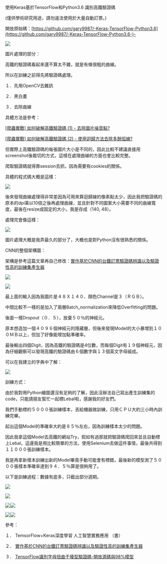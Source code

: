 <!--
/* Font Definitions */
@font-face
{font-family:新細明體;
panose-1:2 2 5 0 0 0 0 0 0 0;
mso-font-alt:PMingLiU;
mso-font-charset:136;
mso-generic-font-family:roman;
mso-font-pitch:variable;
mso-font-signature:-1610611969 684719354 22 0 1048577 0;}
@font-face
{font-family:"Cambria Math";
panose-1:2 4 5 3 5 4 6 3 2 4;
mso-font-charset:0;
mso-generic-font-family:roman;
mso-font-pitch:variable;
mso-font-signature:-536870145 1107305727 0 0 415 0;}
@font-face
{font-family:Calibri;
panose-1:2 15 5 2 2 2 4 3 2 4;
mso-font-charset:0;
mso-generic-font-family:swiss;
mso-font-pitch:variable;
mso-font-signature:-536859905 -1073732485 9 0 511 0;}
@font-face
{font-family:"Apple Color Emoji";
panose-1:0 0 0 0 0 0 0 0 0 0;
mso-font-charset:0;
mso-generic-font-family:auto;
mso-font-pitch:variable;
mso-font-signature:3 402653184 335544320 0 1 0;}
@font-face
{font-family:"Heiti TC Medium";
panose-1:0 0 0 0 0 0 0 0 0 0;
mso-font-charset:128;
mso-generic-font-family:auto;
mso-font-pitch:variable;
mso-font-signature:-2147483601 134676554 16 0 4063233 0;}
@font-face
{font-family:"\@Heiti TC Medium";
mso-font-charset:128;
mso-generic-font-family:auto;
mso-font-pitch:variable;
mso-font-signature:-2147483601 134676554 16 0 4063233 0;}
@font-face
{font-family:"\@新細明體";
panose-1:2 1 6 1 0 1 1 1 1 1;
mso-font-charset:136;
mso-generic-font-family:roman;
mso-font-pitch:variable;
mso-font-signature:-1610611969 684719354 22 0 1048577 0;}
/* Style Definitions */
p.MsoNormal, li.MsoNormal, div.MsoNormal
{mso-style-unhide:no;
mso-style-qformat:yes;
mso-style-parent:"";
margin:0cm;
margin-bottom:.0001pt;
mso-pagination:none;
font-size:12.0pt;
font-family:"Calibri",sans-serif;
mso-ascii-font-family:Calibri;
mso-ascii-theme-font:minor-latin;
mso-fareast-font-family:新細明體;
mso-fareast-theme-font:minor-fareast;
mso-hansi-font-family:Calibri;
mso-hansi-theme-font:minor-latin;
mso-bidi-font-family:"Times New Roman";
mso-bidi-theme-font:minor-bidi;
mso-font-kerning:1.0pt;}
h1
{mso-style-priority:9;
mso-style-unhide:no;
mso-style-qformat:yes;
mso-style-link:"標題 1 字元";
mso-style-next:內文;
margin-top:9.0pt;
margin-right:0cm;
margin-bottom:9.0pt;
margin-left:0cm;
line-height:300%;
mso-pagination:none;
page-break-after:avoid;
mso-outline-level:1;
font-size:26.0pt;
font-family:"Calibri Light",sans-serif;
mso-ascii-font-family:"Calibri Light";
mso-ascii-theme-font:major-latin;
mso-fareast-font-family:新細明體;
mso-fareast-theme-font:major-fareast;
mso-hansi-font-family:"Calibri Light";
mso-hansi-theme-font:major-latin;
mso-bidi-font-family:"Times New Roman";
mso-bidi-theme-font:major-bidi;
mso-font-kerning:26.0pt;}
h4
{mso-style-noshow:yes;
mso-style-priority:9;
mso-style-qformat:yes;
mso-style-link:"標題 4 字元";
mso-margin-top-alt:auto;
margin-right:0cm;
mso-margin-bottom-alt:auto;
margin-left:0cm;
mso-pagination:widow-orphan;
mso-outline-level:4;
font-size:12.0pt;
font-family:"新細明體",serif;
mso-bidi-font-family:新細明體;}
a:link, span.MsoHyperlink
{mso-style-priority:99;
color:#0563C1;
mso-themecolor:hyperlink;
text-decoration:underline;
text-underline:single;}
a:visited, span.MsoHyperlinkFollowed
{mso-style-noshow:yes;
mso-style-priority:99;
color:#954F72;
mso-themecolor:followedhyperlink;
text-decoration:underline;
text-underline:single;}
p.MsoListParagraph, li.MsoListParagraph, div.MsoListParagraph
{mso-style-priority:34;
mso-style-unhide:no;
mso-style-qformat:yes;
margin-top:0cm;
margin-right:0cm;
margin-bottom:0cm;
margin-left:24.0pt;
margin-bottom:.0001pt;
mso-para-margin-top:0cm;
mso-para-margin-right:0cm;
mso-para-margin-bottom:0cm;
mso-para-margin-left:2.0gd;
mso-para-margin-bottom:.0001pt;
mso-pagination:none;
font-size:12.0pt;
font-family:"Calibri",sans-serif;
mso-ascii-font-family:Calibri;
mso-ascii-theme-font:minor-latin;
mso-fareast-font-family:新細明體;
mso-fareast-theme-font:minor-fareast;
mso-hansi-font-family:Calibri;
mso-hansi-theme-font:minor-latin;
mso-bidi-font-family:"Times New Roman";
mso-bidi-theme-font:minor-bidi;
mso-font-kerning:1.0pt;}
span.1
{mso-style-name:"標題 1 字元";
mso-style-priority:9;
mso-style-unhide:no;
mso-style-locked:yes;
mso-style-link:"標題 1";
mso-ansi-font-size:26.0pt;
mso-bidi-font-size:26.0pt;
font-family:"Calibri Light",sans-serif;
mso-ascii-font-family:"Calibri Light";
mso-ascii-theme-font:major-latin;
mso-fareast-font-family:新細明體;
mso-fareast-theme-font:major-fareast;
mso-hansi-font-family:"Calibri Light";
mso-hansi-theme-font:major-latin;
mso-bidi-font-family:"Times New Roman";
mso-bidi-theme-font:major-bidi;
mso-font-kerning:26.0pt;
font-weight:bold;}
span.4
{mso-style-name:"標題 4 字元";
mso-style-noshow:yes;
mso-style-priority:9;
mso-style-unhide:no;
mso-style-locked:yes;
mso-style-link:"標題 4";
font-family:"新細明體",serif;
mso-ascii-font-family:新細明體;
mso-fareast-font-family:新細明體;
mso-hansi-font-family:新細明體;
mso-bidi-font-family:新細明體;
mso-font-kerning:0pt;
font-weight:bold;}
p.msonormal0, li.msonormal0, div.msonormal0
{mso-style-name:msonormal;
mso-style-unhide:no;
mso-margin-top-alt:auto;
margin-right:0cm;
mso-margin-bottom-alt:auto;
margin-left:0cm;
mso-pagination:widow-orphan;
font-size:12.0pt;
font-family:"新細明體",serif;
mso-bidi-font-family:新細明體;}
span.SpellE
{mso-style-name:"";
mso-spl-e:yes;}
.MsoChpDefault
{mso-style-type:export-only;
mso-default-props:yes;
font-size:10.0pt;
mso-ansi-font-size:10.0pt;
mso-bidi-font-size:10.0pt;
font-family:"Calibri",sans-serif;
mso-ascii-font-family:Calibri;
mso-hansi-font-family:Calibri;
mso-bidi-font-family:"Times New Roman";
mso-bidi-theme-font:minor-bidi;
mso-font-kerning:0pt;}
/* Page Definitions */
@page
{mso-page-border-surround-header:no;
mso-page-border-surround-footer:no;}
@page WordSection1
{size:595.0pt 842.0pt;
margin:72.0pt 90.0pt 72.0pt 90.0pt;
mso-header-margin:42.55pt;
mso-footer-margin:49.6pt;
mso-paper-source:0;
layout-grid:20.0pt;}
div.WordSection1
{page:WordSection1;}
/* List Definitions */
@list l0
{mso-list-id:34282827;
mso-list-type:hybrid;
mso-list-template-ids:170686730 -745627960 67698713 67698715 67698703 67698713 67698715 67698703 67698713 67698715;}
@list l0:level1
{mso-level-number-format:decimal-full-width;
mso-level-text:%1．;
mso-level-tab-stop:none;
mso-level-number-position:left;
text-indent:-36.0pt;}
@list l0:level2
{mso-level-number-format:ideograph-traditional;
mso-level-text:%2、;
mso-level-tab-stop:none;
mso-level-number-position:left;
margin-left:48.0pt;
text-indent:-24.0pt;}
@list l0:level3
{mso-level-number-format:roman-lower;
mso-level-tab-stop:none;
mso-level-number-position:right;
margin-left:72.0pt;
text-indent:-24.0pt;}
@list l0:level4
{mso-level-tab-stop:none;
mso-level-number-position:left;
margin-left:96.0pt;
text-indent:-24.0pt;}
@list l0:level5
{mso-level-number-format:ideograph-traditional;
mso-level-text:%5、;
mso-level-tab-stop:none;
mso-level-number-position:left;
margin-left:120.0pt;
text-indent:-24.0pt;}
@list l0:level6
{mso-level-number-format:roman-lower;
mso-level-tab-stop:none;
mso-level-number-position:right;
margin-left:144.0pt;
text-indent:-24.0pt;}
@list l0:level7
{mso-level-tab-stop:none;
mso-level-number-position:left;
margin-left:168.0pt;
text-indent:-24.0pt;}
@list l0:level8
{mso-level-number-format:ideograph-traditional;
mso-level-text:%8、;
mso-level-tab-stop:none;
mso-level-number-position:left;
margin-left:192.0pt;
text-indent:-24.0pt;}
@list l0:level9
{mso-level-number-format:roman-lower;
mso-level-tab-stop:none;
mso-level-number-position:right;
margin-left:216.0pt;
text-indent:-24.0pt;}
@list l1
{mso-list-id:1778215038;
mso-list-type:hybrid;
mso-list-template-ids:140940664 -1828952166 67698713 67698715 67698703 67698713 67698715 67698703 67698713 67698715;}
@list l1:level1
{mso-level-number-format:decimal-full-width;
mso-level-text:%1．;
mso-level-tab-stop:none;
mso-level-number-position:left;
margin-left:54.0pt;
text-indent:-54.0pt;}
@list l1:level2
{mso-level-number-format:ideograph-traditional;
mso-level-text:%2、;
mso-level-tab-stop:none;
mso-level-number-position:left;
margin-left:48.0pt;
text-indent:-24.0pt;}
@list l1:level3
{mso-level-number-format:roman-lower;
mso-level-tab-stop:none;
mso-level-number-position:right;
margin-left:72.0pt;
text-indent:-24.0pt;}
@list l1:level4
{mso-level-tab-stop:none;
mso-level-number-position:left;
margin-left:96.0pt;
text-indent:-24.0pt;}
@list l1:level5
{mso-level-number-format:ideograph-traditional;
mso-level-text:%5、;
mso-level-tab-stop:none;
mso-level-number-position:left;
margin-left:120.0pt;
text-indent:-24.0pt;}
@list l1:level6
{mso-level-number-format:roman-lower;
mso-level-tab-stop:none;
mso-level-number-position:right;
margin-left:144.0pt;
text-indent:-24.0pt;}
@list l1:level7
{mso-level-tab-stop:none;
mso-level-number-position:left;
margin-left:168.0pt;
text-indent:-24.0pt;}
@list l1:level8
{mso-level-number-format:ideograph-traditional;
mso-level-text:%8、;
mso-level-tab-stop:none;
mso-level-number-position:left;
margin-left:192.0pt;
text-indent:-24.0pt;}
@list l1:level9
{mso-level-number-format:roman-lower;
mso-level-tab-stop:none;
mso-level-number-position:right;
margin-left:216.0pt;
text-indent:-24.0pt;}
ol
{margin-bottom:0cm;}
ul
{margin-bottom:0cm;}
-->



使用Keras基於TensorFlow和Python3.6 識別高鐵驗證碼





(僅供學術研究用途，請勿違法使用於大量自動訂票。)

開放原始碼：[https://github.com/gary9987/-Keras-TensorFlow-Python3.6](https://github.com/gary9987/-Keras-TensorFlow-Python3.6-)-

![](使用Keras%20和Python3.fld/image001.png)

圖片處理的部分：

高鐵的驗證碼看起來還不算太不雜，就是有條很粗的曲線。

所以在訓練之前得先將驗證碼處理。

１．先用OpenCV去雜訊

２．黑白畫

３．去除曲線



具體方法是參考：

[[爬蟲實戰] 如何破解高鐵驗證碼 (1) - 去除圖片噪音點?](https://youtu.be/6HGbKdB4kVY)

[[爬蟲實戰] 如何破解高鐵驗證碼 (2) - 使用迴歸方法去除多餘弧線?](https://youtu.be/4DHcOPSfC4c)



但實際上高鐵驗證碼的每張圖片大小是不同的，因此比較不建議直接用screenshot後裁切的方式，這樣在處理曲線的方面也會比較完整。

爬取驗證碼就得靠session去抓，因為需要有cookies的關係。

具體的程式碼大概是這樣：

![](使用Keras%20和Python3.fld/image004.png)

後來發現曲線處理得非常差因為可用來算迴歸線的像素點太少，因此我把驗證碼的原本的dpi乘以10倍之後再處理曲線，並且針對不同圖案大小需要不同的曲線寬度，最後在resize成固定的大小，我是存成（140, 48）。



處理完會像這樣：

![](使用Keras%20和Python3.fld/image002.jpg)



圖片處理大概是我弄最久的部分了，大概也是對Python沒有很熟悉的關係。



CNN的整個架構圖：

架構是參考這篇文章再自己修改：[實作基於CNN的台鐵訂票驗證碼辨識以及驗證性高的訓練集產生器](https://github.com/JasonLiTW/simple-railway-captcha-solver)



![](使用Keras%20和Python3.fld/image003.png)



![](使用Keras%20和Python3.fld/image005.png)



最上面的輸入因為我圖片是４８Ｘ１４０、顏色Channel是３（ＲＧＢ）。

中間比較不一樣的是加入了兩層Batch_normalization來降低Overfitting的問題。

後面一樣Dropout（０．５），放棄５０％的神經元。

原本想造加一個４０９６個神經元的隱藏層，但後來發現Model的大小暴增到１００ＭＢ以上，但加了好像能增加點準確率。

最後輸出四個Digit，因為高鐵的驗證碼是4位數，而每個Digit有１９個神經元，因為仔細觀察可以發現高鐵的驗證碼由６個數字與１３個英文字母組成。

可以在我建立的字典中了解：

![](使用Keras%20和Python3.fld/image006.png)



訓練方式：

由於我對用Python繪圖還沒有足夠的了解，因此沒辦法自己寫出產生訓練集的code，只能請朋友幫忙一起標Lebal啦，感謝我的好友們。

我們手動標的５０００張訓練樣本，丟給機器做訓練，只用ＣＰＵ大約三小時內訓練完畢。

起出這個Model的準確率大約是８５％左右，因為訓練樣本太少的問題。

因此我拿這個Model去高鐵的網站Try，假如有過那就把驗證碼爬回來並且自動標上Lebal，這邊我是用比較簡單的方法，使用Selenium去做這件事情，最後共得到１１０００張訓練樣本。

我是再拿新樣本訓練出新的Model畢竟手動可能會有標錯，最後新的模型測了５０００張樣本準確率達到９４．５％算是很夠用了。



以下是訓練過程：數據有底多，只截出部分週期。

![](使用Keras%20和Python3.fld/image007.png)





![](使用Keras%20和Python3.fld/image008.png)

![](使用Keras%20和Python3.fld/image010.png)![](使用Keras%20和Python3.fld/image009.png)

![](使用Keras%20和Python3.fld/image011.png)![](使用Keras%20和Python3.fld/image012.png)





參考：

１．
TemsorFlow+Keras深度學習 人工智慧實務應用 （書）

２．
[實作基於CNN的台鐵訂票驗證碼辨識以及驗證性高的訓練集產生器](https://github.com/JasonLiTW/simple-railway-captcha-solver)

３．
[TensorFlow識別字母扭曲干擾型驗證碼-開放源碼與98%模型](https://zhuanlan.zhihu.com/p/25779608)


